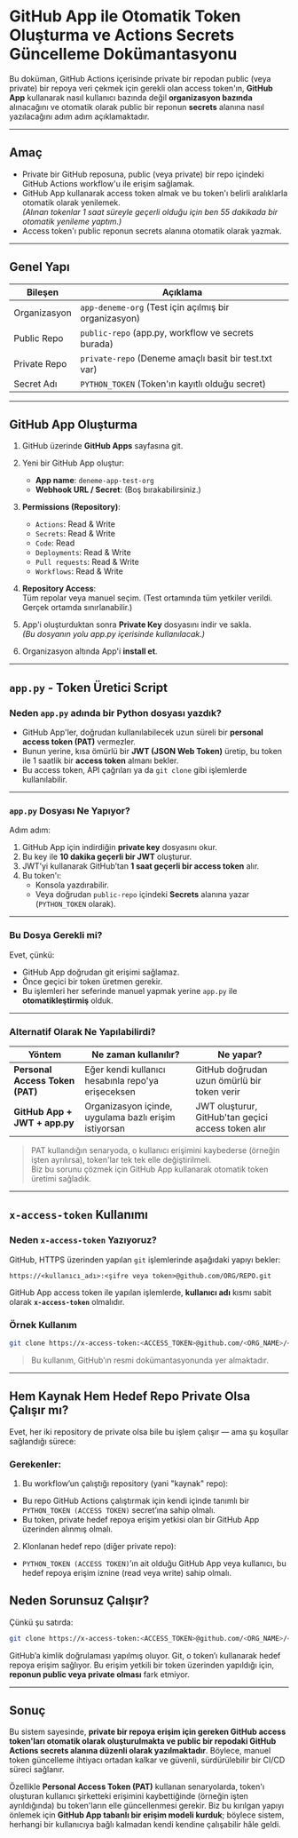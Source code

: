 # GitHub App ile Otomatik Token Oluşturma ve Actions Secrets Güncelleme Dokümantasyonu

Bu doküman, GitHub Actions içerisinde private bir repodan public (veya private) bir repoya veri çekmek için gerekli olan access token'ın, **GitHub App** kullanarak nasıl kullanıcı bazında değil **organizasyon bazında** alınacağını ve otomatik olarak public bir reponun **secrets** alanına nasıl yazılacağını adım adım açıklamaktadır.

---

## Amaç

- Private bir GitHub reposuna, public (veya private) bir repo içindeki GitHub Actions workflow'u ile erişim sağlamak.  
- GitHub App kullanarak access token almak ve bu token'ı belirli aralıklarla otomatik olarak yenilemek.  
  _(Alınan tokenlar 1 saat süreyle geçerli olduğu için ben 55 dakikada bir otomatik yenileme yaptım.)_  
- Access token'ı public reponun secrets alanına otomatik olarak yazmak.

---

## Genel Yapı

| Bileşen        | Açıklama                                           |
| -------------- | -------------------------------------------------- |
| Organizasyon   | `app-deneme-org` (Test için açılmış bir organizasyon) |
| Public Repo    | `public-repo` (app.py, workflow ve secrets burada) |
| Private Repo   | `private-repo` (Deneme amaçlı basit bir test.txt var) |
| Secret Adı     | `PYTHON_TOKEN` (Token'ın kayıtlı olduğu secret)   |

---

## GitHub App Oluşturma

1. GitHub üzerinde **GitHub Apps** sayfasına git.
2. Yeni bir GitHub App oluştur:

   - **App name**: `deneme-app-test-org`  
   - **Webhook URL / Secret**: (Boş bırakabilirsiniz.)

3. **Permissions (Repository)**:

   - `Actions`: Read & Write  
   - `Secrets`: Read & Write  
   - `Code`: Read  
   - `Deployments`: Read & Write  
   - `Pull requests`: Read & Write  
   - `Workflows`: Read & Write  

4. **Repository Access**:  
   Tüm repolar veya manuel seçim. (Test ortamında tüm yetkiler verildi. Gerçek ortamda sınırlanabilir.)

5. App'i oluşturduktan sonra **Private Key** dosyasını indir ve sakla.  
   _(Bu dosyanın yolu app.py içerisinde kullanılacak.)_

6. Organizasyon altında App'i **install et**.

---

## `app.py` - Token Üretici Script

### Neden `app.py` adında bir Python dosyası yazdık?

- GitHub App'ler, doğrudan kullanılabilecek uzun süreli bir **personal access token (PAT)** vermezler.
- Bunun yerine, kısa ömürlü bir **JWT (JSON Web Token)** üretip, bu token ile 1 saatlik bir **access token** almanı bekler.
- Bu access token, API çağrıları ya da `git clone` gibi işlemlerde kullanılabilir.

---

### `app.py` Dosyası Ne Yapıyor?

Adım adım:

1. GitHub App için indirdiğin **private key** dosyasını okur.
2. Bu key ile **10 dakika geçerli bir JWT** oluşturur.
3. JWT’yi kullanarak GitHub’tan **1 saat geçerli bir access token** alır.
4. Bu token'ı:
   - Konsola yazdırabilir.
   - Veya doğrudan `public-repo` içindeki **Secrets** alanına yazar (`PYTHON_TOKEN` olarak).

---

### Bu Dosya Gerekli mi?

Evet, çünkü:

- GitHub App doğrudan git erişimi sağlamaz.
- Önce geçici bir token üretmen gerekir.
- Bu işlemleri her seferinde manuel yapmak yerine `app.py` ile **otomatikleştirmiş** olduk.

---

### Alternatif Olarak Ne Yapılabilirdi?

| Yöntem                           | Ne zaman kullanılır?                                    | Ne yapar?                                               |
| -------------------------------- | -------------------------------------------------------- | ------------------------------------------------------- |
| **Personal Access Token (PAT)**  | Eğer kendi kullanıcı hesabınla repo'ya erişeceksen      | GitHub doğrudan uzun ömürlü bir token verir             |
| **GitHub App + JWT + app.py**    | Organizasyon içinde, uygulama bazlı erişim istiyorsan   | JWT oluşturur, GitHub'tan geçici access token alır      |

> PAT kullandığın senaryoda, o kullanıcı erişimini kaybederse (örneğin işten ayrılırsa), token'lar tek tek elle değiştirilmeli.  
> Biz bu sorunu çözmek için GitHub App kullanarak otomatik token üretimi sağladık.

---

## `x-access-token` Kullanımı

### Neden `x-access-token` Yazıyoruz?

GitHub, HTTPS üzerinden yapılan `git` işlemlerinde aşağıdaki yapıyı bekler:

```
https://<kullanıcı_adı>:<şifre veya token>@github.com/ORG/REPO.git
```

GitHub App access token ile yapılan işlemlerde, **kullanıcı adı** kısmı sabit olarak **`x-access-token`** olmalıdır.

### Örnek Kullanım

```bash
git clone https://x-access-token:<ACCESS_TOKEN>@github.com/<ORG_NAME>/<REPO_NAME>.git
```

> Bu kullanım, GitHub’ın resmi dokümantasyonunda yer almaktadır.

---

## Hem Kaynak Hem Hedef Repo Private Olsa Çalışır mı?

Evet, her iki repository de private olsa bile bu işlem çalışır — ama şu koşullar sağlandığı sürece:

### Gerekenler:

1. Bu workflow’un çalıştığı repository (yani "kaynak" repo):
  - Bu repo GitHub Actions çalıştırmak için kendi içinde tanımlı bir `PYTHON_TOKEN (ACCESS TOKEN)` secret’ına sahip olmalı.
  - Bu token, private hedef repoya erişim yetkisi olan bir GitHub App üzerinden alınmış olmalı.

2. Klonlanan hedef repo (diğer private repo):
  - `PYTHON_TOKEN (ACCESS TOKEN)`’ın ait olduğu GitHub App veya kullanıcı, bu hedef repoya erişim iznine (read veya write) sahip olmalı.

## Neden Sorunsuz Çalışır?

Çünkü şu satırda:

```bash
git clone https://x-access-token:<ACCESS_TOKEN>@github.com/<ORG_NAME>/<REPO_NAME>.git
```

GitHub’a kimlik doğrulaması yapılmış oluyor. Git, o token’ı kullanarak hedef repoya erişim sağlıyor. Bu erişim yetkili bir token üzerinden yapıldığı için, **reponun public veya private olması** fark etmiyor.

---

## Sonuç

Bu sistem sayesinde, **private bir repoya erişim için gereken GitHub access token'ları otomatik olarak oluşturulmakta ve public bir repodaki GitHub Actions secrets alanına düzenli olarak yazılmaktadır**. Böylece, manuel token güncelleme ihtiyacı ortadan kalkar ve güvenli, sürdürülebilir bir CI/CD süreci sağlanır.

Özellikle **Personal Access Token (PAT)** kullanan senaryolarda, token'ı oluşturan kullanıcı şirketteki erişimini kaybettiğinde (örneğin işten ayrıldığında) bu token'ların elle güncellenmesi gerekir. Biz bu kırılgan yapıyı önlemek için **GitHub App tabanlı bir erişim modeli kurduk**; böylece sistem, herhangi bir kullanıcıya bağlı kalmadan kendi kendine çalışabilir hâle geldi.